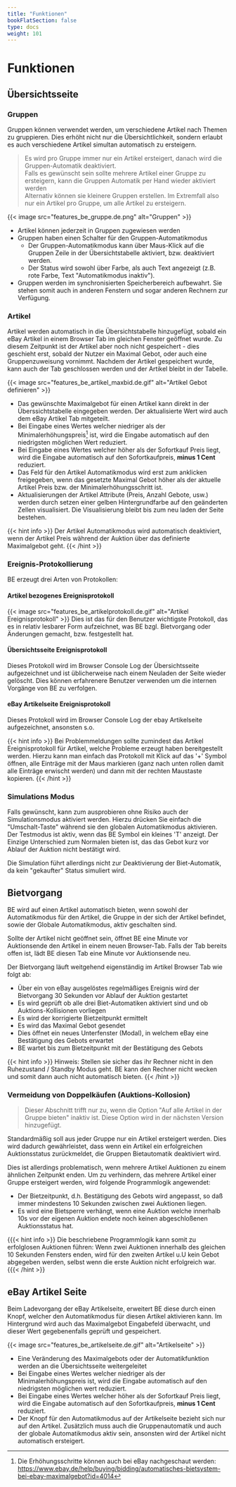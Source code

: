 ```yaml
---
title: "Funktionen"
bookFlatSection: false
type: docs
weight: 101
---
```


# Funktionen

## Übersichtsseite

### Gruppen
Gruppen können verwendet werden, um verschiedene Artikel nach Themen zu gruppieren. Dies erhöht nicht nur die
Übersichtlichkeit, sondern erlaubt es auch verschiedene Artikel simultan automatisch zu ersteigern.

> Es wird pro Gruppe immer nur ein Artikel ersteigert, danach wird die Gruppen-Automatik deaktiviert.  
> Falls es gewünscht sein sollte mehrere Artikel einer Gruppe zu ersteigern, kann die Gruppen Automatik per Hand
> wieder aktiviert werden  
> Alternativ können sie kleinere Gruppen erstellen. Im Extremfall also nur ein Artikel pro Gruppe, um alle Artikel
> zu ersteigern. 
 
{{< image src="features_be_gruppe.de.png" alt="Gruppen" >}}

* Artikel können jederzeit in Gruppen zugewiesen werden
* Gruppen haben einen Schalter für den Gruppen-Automatikmodus
    * Der Gruppen-Automatikmodus kann über Maus-Klick auf die Gruppen Zeile in der Übersichtstabelle aktiviert, bzw. deaktiviert werden.
    * Der Status wird sowohl über Farbe, als auch Text angezeigt (z.B. rote Farbe, Text "Automatikmodus inaktiv").
* Gruppen werden im synchronisierten Speicherbereich aufbewahrt. Sie stehen somit auch in anderen Fenstern und sogar 
  anderen Rechnern zur Verfügung.

### Artikel
Artikel werden automatisch in die Übersichtstabelle hinzugefügt, sobald ein eBay Artikel in einem Browser Tab
im gleichen Fenster geöffnet wurde.
Zu diesem Zeitpunkt ist der Artikel aber noch nicht gespeichert - dies geschieht erst, sobald der Nutzer ein Maximal Gebot, 
oder auch eine Gruppenzuweisung vornimmt. Nachdem der Artikel gespeichert wurde, kann auch der Tab geschlossen werden
und der Artikel bleibt in der Tabelle.

{{< image src="features_be_artikel_maxbid.de.gif" alt="Artikel Gebot definieren" >}}

* Das gewünschte Maximalgebot für einen Artikel kann direkt in der Überssichtstabelle eingegeben werden.
  Der aktualisierte Wert wird auch dem eBay Artikel Tab mitgeteilt.
* Bei Eingabe eines Wertes welcher niedriger als der Minimalerhöhungspreis[^1] ist, wird die Eingabe automatisch auf den
  niedrigsten möglichen Wert reduziert.
* Bei Eingabe eines Wertes welcher höher als der Sofortkauf Preis liegt, wird die Eingabe automatisch 
  auf den Sofortkaufpreis, **minus 1 Cent** reduziert.
* Das Feld für den Artikel Automatikmodus wird erst zum anklicken freigegeben, wenn das gesetzte Maximal Gebot höher
  als der aktuelle Artikel Preis bzw. der Minimalerhöhungsschritt ist.
* Aktualisierungen der Artikel Attribute (Preis, Anzahl Gebote, usw.) werden durch setzen einer gelben Hintergrundfarbe
  auf den geänderten Zellen visualisiert. Die Visualisierung bleibt bis zum neu laden der Seite bestehen.

{{< hint info >}}
Der Artikel Automatikmodus wird automatisch deaktiviert, wenn der Artikel Preis während der Auktion über das definierte Maximalgebot geht.
{{< /hint >}}

### Ereignis-Protokollierung

BE erzeugt drei Arten von Protokollen:
#### Artikel bezogenes Ereignisprotokoll
{{< image src="features_be_artikelprotokoll.de.gif" alt="Artikel Ereignisprotokoll" >}}
Dies ist das für den Benutzer wichtigste Protokoll, das es in relativ lesbarer Form aufzeichnet, was BE bzgl. Bietvorgang
oder Änderungen gemacht, bzw. festgestellt hat.
#### Übersichtsseite Ereignisprotokoll
Dieses Protokoll wird im Browser Console Log der Übersichtsseite aufgezeichnet und ist üblicherweise nach einem Neuladen
der Seite wieder gelöscht. Dies können erfahrenere Benutzer verwenden um die internen Vorgänge von BE zu verfolgen.
#### eBay Artikelseite Ereignisprotokoll
Dieses Protokoll wird im Browser Console Log der ebay Artikelseite aufgezeichnet, ansonsten s.o.


{{< hint info >}}
Bei Problemmeldungen sollte zumindest das Artikel Ereignisprotokoll für Artikel, welche Probleme erzeugt haben
bereitgestellt werden. Hierzu kann man einfach das Protokoll mit Klick auf das '+' Symbol öffnen, alle Einträge mit der
Maus markieren (ganz nach unten rollen damit alle Einträge erwischt werden) und dann mit der rechten Maustaste kopieren.
{{< /hint >}}

### Simulations Modus
Falls gewünscht, kann zum ausprobieren ohne Risiko auch der Simulationsmodus aktiviert werden. Hierzu drücken
Sie einfach die "Umschalt-Taste" während sie den globalen Automatikmodus aktivieren. Der Testmodus ist aktiv,
wenn das BE Symbol ein kleines 'T' anzeigt. 
Der Einzige Unterschied zum Normalen bieten ist, das das Gebot kurz vor Ablauf der Auktion nicht bestätigt wird.

Die Simulation führt allerdings nicht zur Deaktivierung der Biet-Automatik, da kein "gekaufter" Status simuliert wird.

## Bietvorgang
BE wird auf einen Artikel automatisch bieten, wenn sowohl der Automatikmodus für den Artikel, die Gruppe in der sich
der Artikel befindet, sowie der Globale Automatikmodus, aktiv geschalten sind. 

Sollte der Artikel nicht geöffnet sein, öffnet BE eine Minute vor Auktionsende den Artikel in einem neuen Browser-Tab.
Falls der Tab bereits offen ist, lädt BE diesen Tab eine Minute vor Auktionsende neu.

Der Bietvorgang läuft weitgehend eigenständig im Artikel Browser Tab wie folgt ab:
* Über ein von eBay ausgelöstes regelmäßiges Ereignis wird der Bietvorgang 30 Sekunden vor Ablauf der Auktion gestartet
* Es wird geprüft ob alle drei Biet-Automatiken aktiviert sind und ob Auktions-Kollisionen vorliegen
* Es wird der korrigierte Bietzeitpunkt ermittelt
* Es wird das Maximal Gebot gesendet
* Dies öffnet ein neues Unterfenster (Modal), in welchem eBay eine Bestätigung des Gebots erwartet
* BE wartet bis zum Bietzeitpunkt mit der Bestätigung des Gebots

{{< hint info >}}
Hinweis: Stellen sie sicher das ihr Rechner nicht in den Ruhezustand / Standby Modus geht. BE kann den Rechner
nicht wecken und somit dann auch nicht automatisch bieten.
{{< /hint >}}

### Vermeidung von Doppelkäufen (Auktions-Kollosion)
> Dieser Abschnitt trifft nur zu, wenn die Option "Auf alle Artikel in der Gruppe bieten" inaktiv ist. 
> Diese Option wird in der nächsten Version hinzugefügt.

Standardmäßig soll aus jeder Gruppe nur ein Artikel ersteigert werden. Dies wird dadurch gewährleistet, dass wenn ein 
Artikel ein erfolgreichen Auktionsstatus zurückmeldet, die Gruppen Bietautomatik deaktiviert wird.

Dies ist allerdings problematisch, wenn mehrere Artikel Auktionen zu einem ähnlichen Zeitpunkt enden.
Um zu verhindern, das mehrere Artikel einer Gruppe ersteigert werden, wird folgende Programmlogik angewendet:

* Der Bietzeitpunkt, d.h. Bestätigung des Gebots wird angepasst, so daß immer mindestens 10 Sekunden zwischen zwei 
  Auktionen liegen.
* Es wird eine Bietsperre verhängt, wenn eine Auktion welche innerhalb 10s vor der eigenen Auktion endete noch keinen 
  abgeschloßenen Auktionsstatus hat. 
  
{{{< hint info >}}
Die beschriebene Programmlogik kann somit zu erfolglosen Auktionen führen: Wenn zwei Auktionen innerhalb des
gleichen 10 Sekunden Fensters enden, wird für den zweiten Artikel u.U kein Gebot abgegeben werden, selbst wenn
die erste Auktion nicht erfolgreich war. 
{{{< /hint >}}

## eBay Artikel Seite
Beim Ladevorgang der eBay Artikelseite, erweitert BE diese durch einen Knopf, welcher den Automatikmodus für diesen
Artikel aktivieren kann.
Im Hintergrund wird auch das Maximalgebot Eingabefeld überwacht, und dieser Wert gegebenenfalls geprüft und gespeichert. 

{{< image src="features_be_artikelseite.de.gif" alt="Artikelseite" >}}

* Eine Veränderung des Maximalgebots oder der Automatikfunktion werden an die Übersichtsseite weitergeleitet
* Bei Eingabe eines Wertes welcher niedriger als der Minimalerhöhungspreis ist, wird die Eingabe automatisch auf den
  niedrigsten möglichen wert reduziert.
* Bei Eingabe eines Wertes welcher höher als der Sofortkauf Preis liegt, wird die Eingabe automatisch 
  auf den Sofortkaufpreis, **minus 1 Cent** reduziert.
* Der Knopf für den Automatikmodus auf der Artikelseite bezieht sich nur auf den Artikel. Zusätzlich muss auch 
  die Gruppenautomatik und auch der globale Automatikmodus aktiv sein, ansonsten wird der Artikel nicht automatisch
  ersteigert. 

[^1]: Die Erhöhungsschritte können auch bei eBay nachgeschaut werden: https://www.ebay.de/help/buying/bidding/automatisches-bietsystem-bei-ebay-maximalgebot?id=4014 